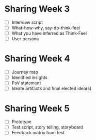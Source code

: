 # Sharing Week 3
- [ ] Interview script
- [ ] What-how-why, say-do-think-feel
- [ ] What you have inferred as Think-Feel
- [ ] User persona

# Sharing Week 4
- [ ] Journey map
- [ ] Identified insights
- [ ] PoV statement
- [ ] Ideate artifacts and final elected idea(s)

# Sharing Week 5
- [ ] Prototype
- [ ] Test script, story telling, storyboard
- [ ] Feedback matrix from test